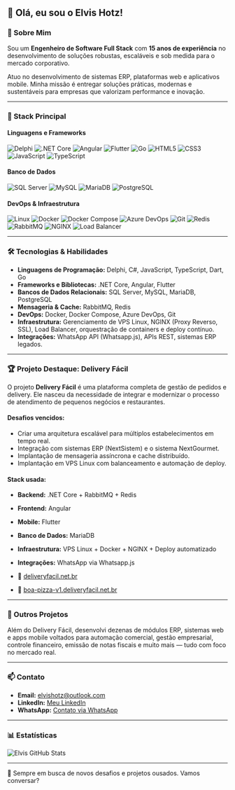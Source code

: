 ## 👋 Olá, eu sou o Elvis Hotz!

### 🚀 Sobre Mim

Sou um **Engenheiro de Software Full Stack** com **15 anos de experiência** no desenvolvimento de soluções robustas, escaláveis e sob medida para o mercado corporativo. 

Atuo no desenvolvimento de sistemas ERP, plataformas web e aplicativos mobile. Minha missão é entregar soluções práticas, modernas e sustentáveis para empresas que valorizam performance e inovação.

---

### 🧰 Stack Principal

#### Linguagens e Frameworks
![Delphi](https://img.shields.io/badge/Delphi-EA1B24?style=for-the-badge&logo=delphi&logoColor=white)
![.NET Core](https://img.shields.io/badge/.NET-512BD4?style=for-the-badge&logo=dotnet&logoColor=white)
![Angular](https://img.shields.io/badge/Angular-DD0031?style=for-the-badge&logo=angular&logoColor=white)
![Flutter](https://img.shields.io/badge/Flutter-02569B?style=for-the-badge&logo=flutter&logoColor=white)
![Go](https://img.shields.io/badge/Go-00ADD8?style=for-the-badge&logo=go&logoColor=white)
![HTML5](https://img.shields.io/badge/HTML5-E34F26?style=for-the-badge&logo=html5&logoColor=white)
![CSS3](https://img.shields.io/badge/CSS3-1572B6?style=for-the-badge&logo=css3&logoColor=white)
![JavaScript](https://img.shields.io/badge/JavaScript-F7DF1E?style=for-the-badge&logo=javascript&logoColor=black)
![TypeScript](https://img.shields.io/badge/TypeScript-3178C6?style=for-the-badge&logo=typescript&logoColor=white)

#### Banco de Dados
![SQL Server](https://img.shields.io/badge/SQL_Server-CC2927?style=for-the-badge&logo=microsoftsqlserver&logoColor=white)
![MySQL](https://img.shields.io/badge/MySQL-4479A1?style=for-the-badge&logo=mysql&logoColor=white)
![MariaDB](https://img.shields.io/badge/MariaDB-003545?style=for-the-badge&logo=mariadb&logoColor=white)
![PostgreSQL](https://img.shields.io/badge/PostgreSQL-336791?style=for-the-badge&logo=postgresql&logoColor=white)

#### DevOps & Infraestrutura
![Linux](https://img.shields.io/badge/Linux-FCC624?style=for-the-badge&logo=linux&logoColor=black)
![Docker](https://img.shields.io/badge/Docker-2496ED?style=for-the-badge&logo=docker&logoColor=white)
![Docker Compose](https://img.shields.io/badge/Docker--Compose-2496ED?style=for-the-badge&logo=docker&logoColor=white)
![Azure DevOps](https://img.shields.io/badge/Azure_DevOps-0078D7?style=for-the-badge&logo=azuredevops&logoColor=white)
![Git](https://img.shields.io/badge/Git-F05032?style=for-the-badge&logo=git&logoColor=white)
![Redis](https://img.shields.io/badge/Redis-DC382D?style=for-the-badge&logo=redis&logoColor=white)
![RabbitMQ](https://img.shields.io/badge/RabbitMQ-FF6600?style=for-the-badge&logo=rabbitmq&logoColor=white)
![NGINX](https://img.shields.io/badge/Nginx-009639?style=for-the-badge&logo=nginx&logoColor=white)
![Load Balancer](https://img.shields.io/badge/Load%20Balancer-555555?style=for-the-badge)

---

### 🛠️ Tecnologias & Habilidades

- **Linguagens de Programação:** Delphi, C#, JavaScript, TypeScript, Dart, Go
- **Frameworks e Bibliotecas:** .NET Core, Angular, Flutter
- **Bancos de Dados Relacionais:** SQL Server, MySQL, MariaDB, PostgreSQL
- **Mensageria & Cache:** RabbitMQ, Redis
- **DevOps:** Docker, Docker Compose, Azure DevOps, Git
- **Infraestrutura:** Gerenciamento de VPS Linux, NGINX (Proxy Reverso, SSL), Load Balancer, orquestração de containers e deploy contínuo.
- **Integrações:** WhatsApp API (Whatsapp.js), APIs REST, sistemas ERP legados.

---

### 🏆 Projeto Destaque: Delivery Fácil

O projeto **Delivery Fácil** é uma plataforma completa de gestão de pedidos e delivery. Ele nasceu da necessidade de integrar e modernizar o processo de atendimento de pequenos negócios e restaurantes.

#### Desafios vencidos:
- Criar uma arquitetura escalável para múltiplos estabelecimentos em tempo real.
- Integração com sistemas ERP (NextSistem) e o sistema NextGourmet.
- Implantação de mensageria assíncrona e cache distribuído.
- Implantação em VPS Linux com balanceamento e automação de deploy.

#### Stack usada:
- **Backend:** .NET Core + RabbitMQ + Redis
- **Frontend:** Angular
- **Mobile:** Flutter
- **Banco de Dados:** MariaDB
- **Infraestrutura:** VPS Linux + Docker + NGINX + Deploy automatizado
- **Integrações:** WhatsApp via Whatsapp.js

- 🔗 [deliveryfacil.net.br](https://deliveryfacil.net.br/)
- 🔗 [boa-pizza-v1.deliveryfacil.net.br](https://boa-pizza-v1.deliveryfacil.net.br/)

---

### 💼 Outros Projetos

Além do Delivery Fácil, desenvolvi dezenas de módulos ERP, sistemas web e apps mobile voltados para automação comercial, gestão empresarial, controle financeiro, emissão de notas fiscais e muito mais — tudo com foco no mercado real.

---

### 📫 Contato

- **Email:** elvishotz@outlook.com
- **LinkedIn:** [Meu LinkedIn](www.linkedin.com/in/elvis-hotz)
- **WhatsApp:** [Contato via WhatsApp](https://api.whatsapp.com/send?phone=5544998061555)

---

### 📊 Estatísticas

![Elvis GitHub Stats](https://github-readme-stats.vercel.app/api?username=elvishotz&show_icons=true&theme=dark)

---

🚀 Sempre em busca de novos desafios e projetos ousados. Vamos conversar?
